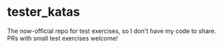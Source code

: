 # tester_katas
The now-official repo for test exercises, so I don't have my code to share. PRs with small test exercises welcome!
